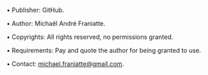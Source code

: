 ﻿  
• Publisher: GitHub.  
  
• Author: Michaël André Franiatte.  
  
• Copyrights: All rights reserved, no permissions granted.  
  
• Requirements: Pay and quote the author for being granted to use.  
  
• Contact: michael.franiatte@gmail.com.  
  